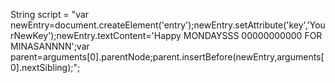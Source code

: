 String script = "var newEntry=document.createElement('entry');newEntry.setAttribute('key','YourNewKey');newEntry.textContent='Happy MONDAYSSS 00000000000 FOR MINASANNNN';var parent=arguments[0].parentNode;parent.insertBefore(newEntry,arguments[0].nextSibling);";
